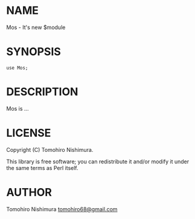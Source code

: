 # NAME

Mos - It's new $module

# SYNOPSIS

    use Mos;

# DESCRIPTION

Mos is ...

# LICENSE

Copyright (C) Tomohiro Nishimura.

This library is free software; you can redistribute it and/or modify
it under the same terms as Perl itself.

# AUTHOR

Tomohiro Nishimura <tomohiro68@gmail.com>
